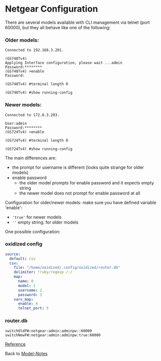 Netgear Configuration
=====================

There are several models available with CLI management via telnet (port 60000), but they all behave like one of the following:

### Older models:

```text
Connected to 192.168.3.201.

(GS748Tv4)
Applying Interface configuration, please wait ...admin
Password:********
(GS748Tv4) >enable
Password:

(GS748Tv4) #terminal length 0

(GS748Tv4) #show running-config
```

### Newer models:

```text
Connected to 172.0.3.203.

User:admin
Password:********
(GS724Tv4) >enable

(GS724Tv4) #terminal length 0

(GS724Tv4) #show running-config
```

The main differences are:

* the prompt for username is different (looks quite strange for older models)
* enable password
  * the older model prompts for enable password and it expects empty string
  * the newer model does not prompt for enable password at all

Configuration for older/newer models: make sure you have defined variable 'enable':

* `'true'` for newer models
* `''` empty string: for older models

One possible configuration:

### oxidized config

```yaml
source:
  default: csv
  csv:
    file: "/home/oxidized/.config/oxidized/router.db"
    delimiter: !ruby/regexp /:/
    map:
      name: 0
      model: 1
      username: 2
      password: 3
    vars_map:
      enable: 4
      telnet_port: 5
```

### router.db

```text
switchOldFW:netgear:admin:adminpw::60000
switchNewFW:netgear:admin:adminpw:true:60000
```

[Reference](https://github.com/ytti/oxidized/pull/1268)

Back to [Model-Notes](README.md)
